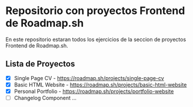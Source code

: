 # Repositorio con proyectos Frontend de Roadmap.sh

En este repositorio estaran todos los ejercicios de la seccion de proyectos Frontend de
Roadmap.sh.

## Lista de Proyectos

-   [x] Single Page CV - https://roadmap.sh/projects/single-page-cv
-   [x] Basic HTML Website - https://roadmap.sh/projects/basic-html-website
-   [x] Personal Portfolio - https://roadmap.sh/projects/portfolio-website
-   [ ] Changelog Component ...
